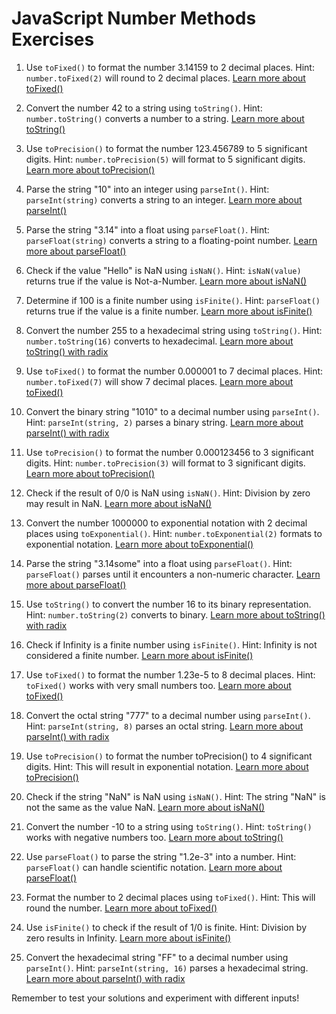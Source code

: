 # JavaScript Number Methods Exercises

1. Use `toFixed()` to format the number 3.14159 to 2 decimal places.
   Hint: `number.toFixed(2)` will round to 2 decimal places.
   [Learn more about toFixed()](https://www.w3schools.com/jsref/jsref_tofixed.asp)

2. Convert the number 42 to a string using `toString()`.
   Hint: `number.toString()` converts a number to a string.
   [Learn more about toString()](https://www.w3schools.com/jsref/jsref_tostring_number.asp)

3. Use `toPrecision()` to format the number 123.456789 to 5 significant digits.
   Hint: `number.toPrecision(5)` will format to 5 significant digits.
   [Learn more about toPrecision()](https://www.w3schools.com/jsref/jsref_toprecision.asp)

4. Parse the string "10" into an integer using `parseInt()`.
   Hint: `parseInt(string)` converts a string to an integer.
   [Learn more about parseInt()](https://www.w3schools.com/jsref/jsref_parseint.asp)

5. Parse the string "3.14" into a float using `parseFloat()`.
   Hint: `parseFloat(string)` converts a string to a floating-point number.
   [Learn more about parseFloat()](https://www.w3schools.com/jsref/jsref_parsefloat.asp)

6. Check if the value "Hello" is NaN using `isNaN()`.
   Hint: `isNaN(value)` returns true if the value is Not-a-Number.
   [Learn more about isNaN()](https://www.w3schools.com/jsref/jsref_isnan.asp)

7. Determine if 100 is a finite number using `isFinite()`.
   Hint: `parseFloat()` returns true if the value is a finite number.
   [Learn more about isFinite()](https://www.w3schools.com/jsref/jsref_isfinite.asp)

8. Convert the number 255 to a hexadecimal string using `toString()`.
   Hint: `number.toString(16)` converts to hexadecimal.
   [Learn more about toString() with radix](https://www.w3schools.com/jsref/jsref_tostring_number.asp)

9. Use `toFixed()` to format the number 0.000001 to 7 decimal places.
   Hint: `number.toFixed(7)` will show 7 decimal places.
   [Learn more about toFixed()](https://www.w3schools.com/jsref/jsref_tofixed.asp)

10. Convert the binary string "1010" to a decimal number using `parseInt()`.
    Hint: `parseInt(string, 2)` parses a binary string.
    [Learn more about parseInt() with radix](https://www.w3schools.com/jsref/jsref_parseint.asp)

11. Use `toPrecision()` to format the number 0.000123456 to 3 significant digits.
    Hint: `number.toPrecision(3)` will format to 3 significant digits.
    [Learn more about toPrecision()](https://www.w3schools.com/jsref/jsref_toprecision.asp)

12. Check if the result of 0/0 is NaN using `isNaN()`.
    Hint: Division by zero may result in NaN.
    [Learn more about isNaN()](https://www.w3schools.com/jsref/jsref_isnan.asp)

13. Convert the number 1000000 to exponential notation with 2 decimal places using `toExponential()`.
    Hint: `number.toExponential(2)` formats to exponential notation.
    [Learn more about toExponential()](https://www.w3schools.com/jsref/jsref_toexponential.asp)

14. Parse the string "3.14some" into a float using `parseFloat()`.
    Hint: `parseFloat()` parses until it encounters a non-numeric character.
    [Learn more about parseFloat()](https://www.w3schools.com/jsref/jsref_parsefloat.asp)

15. Use `toString()` to convert the number 16 to its binary representation.
    Hint: `number.toString(2)` converts to binary.
    [Learn more about toString() with radix](https://www.w3schools.com/jsref/jsref_tostring_number.asp)

16. Check if Infinity is a finite number using `isFinite()`.
    Hint: Infinity is not considered a finite number.
    [Learn more about isFinite()](https://www.w3schools.com/jsref/jsref_isfinite.asp)

17. Use `toFixed()` to format the number 1.23e-5 to 8 decimal places.
    Hint: `toFixed()` works with very small numbers too.
    [Learn more about toFixed()](https://www.w3schools.com/jsref/jsref_tofixed.asp)

18. Convert the octal string "777" to a decimal number using `parseInt()`.
    Hint: `parseInt(string, 8)` parses an octal string.
    [Learn more about parseInt() with radix](https://www.w3schools.com/jsref/jsref_parseint.asp)

19. Use `toPrecision()` to format the number toPrecision() to 4 significant digits.
    Hint: This will result in exponential notation.
    [Learn more about toPrecision()](https://www.w3schools.com/jsref/jsref_toprecision.asp)

20. Check if the string "NaN" is NaN using `isNaN()`.
    Hint: The string "NaN" is not the same as the value NaN.
    [Learn more about isNaN()](https://www.w3schools.com/jsref/jsref_isnan.asp)

21. Convert the number -10 to a string using `toString()`.
    Hint: `toString()` works with negative numbers too.
    [Learn more about toString()](https://www.w3schools.com/jsref/jsref_tostring_number.asp)

22. Use `parseFloat()` to parse the string "1.2e-3" into a number.
    Hint: `parseFloat()` can handle scientific notation.
    [Learn more about parseFloat()](https://www.w3schools.com/jsref/jsref_parsefloat.asp)

23. Format the number  to 2 decimal places using `toFixed()`.
    Hint: This will round the number.
    [Learn more about toFixed()](https://www.w3schools.com/jsref/jsref_tofixed.asp)

24. Use `isFinite()` to check if the result of 1/0 is finite.
    Hint: Division by zero results in Infinity.
    [Learn more about isFinite()](https://www.w3schools.com/jsref/jsref_isfinite.asp)

25. Convert the hexadecimal string "FF" to a decimal number using `parseInt()`.
    Hint: `parseInt(string, 16)` parses a hexadecimal string.
    [Learn more about parseInt() with radix](https://www.w3schools.com/jsref/jsref_parseint.asp)

Remember to test your solutions and experiment with different inputs!

